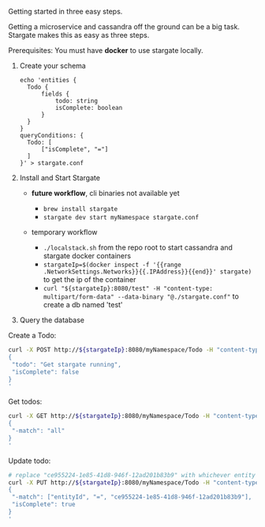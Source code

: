Getting started in three easy steps.

Getting a microservice and cassandra off the ground can be a big task. Stargate makes this as easy as three steps.

Prerequisites: You must have **docker** to use stargate locally.

1. Create your schema
    ```
    echo 'entities {
      Todo {
          fields {
              todo: string
              isComplete: boolean
          }
      }
    }
    queryConditions: {
      Todo: [
          ["isComplete", "="]
      ]
    }' > stargate.conf
    ```
2. Install and Start Stargate
    - **future workflow**, cli binaries not available yet
        * `brew install stargate`
        * `stargate dev start myNamespace stargate.conf`
    
    - <a name="tempworkflow">temporary workflow</a>   
        * `./localstack.sh` from the repo root to start cassandra and stargate docker containers
        * `stargateIp=$(docker inspect -f '{{range .NetworkSettings.Networks}}{{.IPAddress}}{{end}}' stargate)` to get the ip of the container
        * `curl "${stargateIp}:8080/test" -H "content-type: multipart/form-data" --data-binary "@./stargate.conf"` to create a db named 'test'
    
3. Query the database

Create a Todo:
```sh
curl -X POST http://${stargateIp}:8080/myNamespace/Todo -H "content-type: application/json" -d'
{ 
 "todo": "Get stargate running",
 "isComplete": false
}
'
```

Get todos:
```sh
curl -X GET http://${stargateIp}:8080/myNamespace/Todo -H "content-type: application/json" -d'
{ 
 "-match": "all"
}
'
```

Update todo:
```sh
# replace "ce955224-1e85-41d8-946f-12ad201b83b9" with whichever entity you want to modify
curl -X PUT http://${stargateIp}:8080/myNamespace/Todo -H "content-type: application/json" -d'
{ 
 "-match": ["entityId", "=", "ce955224-1e85-41d8-946f-12ad201b83b9"],
 "isComplete": true
}
'
```
